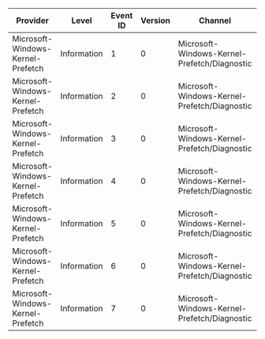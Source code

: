 Provider                           |  Level        |  Event ID  |  Version  |  Channel                                       |  Task              |  Opcode  |  Keyword           |  Message
-----------------------------------|---------------|------------|-----------|------------------------------------------------|--------------------|----------|--------------------|---------
Microsoft-Windows-Kernel-Prefetch  |  Information  |  1         |  0        |  Microsoft-Windows-Kernel-Prefetch/Diagnostic  |  PrefetchSections  |  Start   |  BasicInformation  |
Microsoft-Windows-Kernel-Prefetch  |  Information  |  2         |  0        |  Microsoft-Windows-Kernel-Prefetch/Diagnostic  |  PrefetchSections  |  Stop    |  BasicInformation  |
Microsoft-Windows-Kernel-Prefetch  |  Information  |  3         |  0        |  Microsoft-Windows-Kernel-Prefetch/Diagnostic  |  PrefetchMetadata  |  Start   |  BasicInformation  |
Microsoft-Windows-Kernel-Prefetch  |  Information  |  4         |  0        |  Microsoft-Windows-Kernel-Prefetch/Diagnostic  |  PrefetchMetadata  |  Stop    |  BasicInformation  |
Microsoft-Windows-Kernel-Prefetch  |  Information  |  5         |  0        |  Microsoft-Windows-Kernel-Prefetch/Diagnostic  |  OpenVolumes       |  Start   |  BasicInformation  |
Microsoft-Windows-Kernel-Prefetch  |  Information  |  6         |  0        |  Microsoft-Windows-Kernel-Prefetch/Diagnostic  |  OpenVolumes       |  Stop    |  BasicInformation  |
Microsoft-Windows-Kernel-Prefetch  |  Information  |  7         |  0        |  Microsoft-Windows-Kernel-Prefetch/Diagnostic  |  EndTrace          |          |  BasicInformation  |